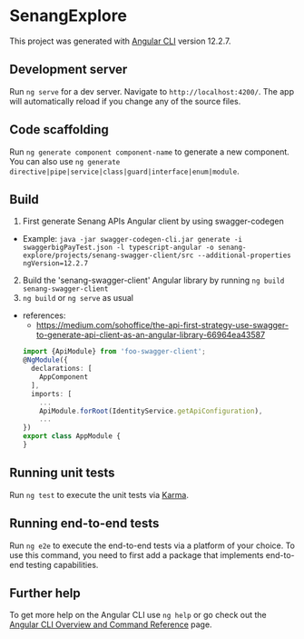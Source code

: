 # SenangExplore

This project was generated with [Angular CLI](https://github.com/angular/angular-cli) version 12.2.7.

## Development server

Run `ng serve` for a dev server. Navigate to `http://localhost:4200/`. The app will automatically reload if you change any of the source files.

## Code scaffolding

Run `ng generate component component-name` to generate a new component. You can also use `ng generate directive|pipe|service|class|guard|interface|enum|module`.

## Build

1. First generate Senang APIs Angular client by using swagger-codegen
  - Example: `java -jar swagger-codegen-cli.jar generate -i swaggerbigPayTest.json -l typescript-angular -o senang-explore/projects/senang-swagger-client/src --additional-properties ngVersion=12.2.7`
2. Build the 'senang-swagger-client' Angular library by running `ng build senang-swagger-client`
3. `ng build` or `ng serve` as usual
- references:
  - https://medium.com/sohoffice/the-api-first-strategy-use-swagger-to-generate-api-client-as-an-angular-library-66964ea43587
  ```ts
  import {ApiModule} from 'foo-swagger-client';
  @NgModule({
    declarations: [
      AppComponent
    ],
    imports: [
      ...
      ApiModule.forRoot(IdentityService.getApiConfiguration),
      ...
  })
  export class AppModule {
  }
  ```

## Running unit tests

Run `ng test` to execute the unit tests via [Karma](https://karma-runner.github.io).

## Running end-to-end tests

Run `ng e2e` to execute the end-to-end tests via a platform of your choice. To use this command, you need to first add a package that implements end-to-end testing capabilities.

## Further help

To get more help on the Angular CLI use `ng help` or go check out the [Angular CLI Overview and Command Reference](https://angular.io/cli) page.
